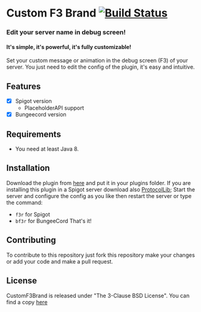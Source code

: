 # Custom F3 Brand [![Build Status](https://multicoredev.it/buildStatus/icon?job=CustomF3Brand)](https://multicoredev.it/job/CustomF3Brand/)

### Edit your server name in debug screen!
#### It's simple, it's powerful, it's fully customizable!
Set your custom message or animation in the debug screen (F3) of your server. You just need to edit the config of the plugin, 
it's easy and intuitive.

## Features
- [x] Spigot version
    - PlaceholderAPI support
- [x] Bungeecord version

## Requirements
- You need at least Java 8.

## Installation
Download the plugin from [here](https://google.com) and put it in your plugins folder.
If you are installing this plugin in a Spigot server download also [ProtocolLib](https://www.spigotmc.org/resources/protocollib.1997/);
Start the server and configure the config as you like then restart the server or type the command:
- ```f3r``` for Spigot
- ```bf3r``` for BungeeCord
That's it!

## Contributing
To contribute to this repository just fork this repository make your changes or add your code and make a pull request.

## License
CustomF3Brand is released under "The 3-Clause BSD License". You can find a copy [here](https://github.com/MultiCoreNetwork/CustomF3Brand/blob/master/LICENSE)